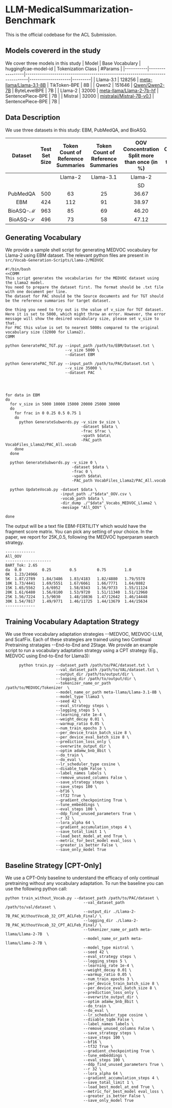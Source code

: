 # LLM-MedicalSummarization-Benchmark

This is the official codebase for the ACL Submission.

## Models covererd in the study
We cover three models in this study
| Model     | Base Vocabulary | huggingfcae-model-id                                                          | Tokenization Class | #Params |
|-----------|-----------------|-------------------------------------------------------------------------------|--------------------|---------|
| Llama-3.1 | 128256          | [meta-llama/Llama-3.1-8B](https://huggingface.co/meta-llama/Llama-3.1-8B)     | TikToken-BPE       | 8B      |
| Qwen2     | 151646          | [Qwen/Qwen2-7B](https://huggingface.co/Qwen/Qwen2-7B)                         | ByteLevelBPE       | 7B      |
| Llama-2   | 32000           | [meta-llama/Llama-2-7b-hf](https://huggingface.co/meta-llama/Llama-2-7b-hf)   | SentencePiece-BPE  | 7B      |
| Mistral   | 32000           | [mistralai/Mistral-7B-v0.1](https://huggingface.co/mistralai/Mistral-7B-v0.1) | SentencePiece-BPE  | 7B      |



## Data Description

We use three datasets in this study: EBM, PubMedQA, and BioASQ.

| Dataset | Test Set  Size | Token Count of Reference Summaries | Token Count of Reference Summaries | OOV Concentration Split more than once (in \%) | OOV Concentration Split more than once (in \%) | OOV Concentration Split more than once (in \%) | OOV Concentration Split more than once (in \%) | OOV Concentration Split more than thrice (in \%) | OOV Concentration Split more than thrice (in \%) | OOV Concentration Split more than thrice (in \%) | OOV Concentration Split more than thrice (in \%) | Unigram Novelty (in \%) |
|:---:|:---:|:---:|:---:|:---:|:---:|:---:|:---:|:---:|:---:|:---:|:---:|:---:|
|  |  | Llama-2 | Llama-3.1 | Llama-2 | Llama-2 | Llama-3.1 | Llama-3.1 | Llama-2 | Llama-2 | Llama-3.1 | Llama-3.1 |  |
|  |  |  |  | SD | RS | SD | RS | SD | RS | SD | RS |  |
| PubMedQA | 500 | 63 | 25 | 36.67 | 38.00 | 43.68 | 45.65 | 4.91 | 4.65 | 2.61 | 2.42 | 41.32 |
| EBM | 424 | 112 | 91 | 38.97 | 40.90 | 45.60 | 46.23 | 6.65 | 7.92 | 3.90 | 5.17 | 47.15 |
| BioASQ-$\mathcal{M}$ | 963 | 85 | 69 | 46.20 | 50.64 | 52.03 | 56.61 | 9.12 | 11.04 | 5.55 | 7.09 | 42.58 |
| BioASQ-$\mathcal{S}$ | 496 | 73 | 58 | 47.12 | 50.00 | 52.00 | 57.15 | 8.70 | 9.10 | 4.76 | 4.55 | 4.11 |

## Generating Vocabulary
We provide a sample shell script for generating MEDVOC vocabulary for Llama-2 using EBM dataset. The relevant python files are present in ```src/Vocab-Generation-Scripts/Llama-2/MEDVOC```

```
#!/bin/bash
<<COMM
This script generates the vocabularies for the MEDVOC dataset using the Llama2 model. 
You need to prepare the dataset first. The format should be .txt file with one document per line.
The dataset for PAC should be the Source documents and for TGT should be the reference summaries for target dataset. 

One thing you need to try out is the value of v_size for TGT dataset. Here it is set to 5000, which might throw an error. However, the error message will show the desired vocabulary size, please set v_size to that.
For PAC this value is set to nearest 5000s compared to the original vocabulary size (32000 for Llama2).
COMM

python GeneratePAC_TGT.py --input_path /path/to/EBM/Dataset.txt \
                          --v_size 5000 \
                          --dataset EBM

python GeneratePAC_TGT.py --input_path /path/to/PAC/Dataset.txt \
                          --v_size 35000 \
                          --dataset PAC




for data in EBM
do
  for v_size in 5000 10000 15000 20000 25000 30000
  do
    for frac in 0 0.25 0.5 0.75 1
    do
      python GenerateSubwords.py -v_size $v_size \
                                 -dataset $data \
                                 -frac $frac \
                                 -vpath $data\
                                 -PAC_path VocabFiles_Llama2/PAC_All.vocab
    done
  done

  python GenerateSubwords.py -v_size 0 \
                             -dataset $data \
                             -frac 0 \
                             -vpath $data\
                             -PAC_path VocabFiles_Llama2/PAC_All.vocab

  python UpdateVocab.py -dataset $data \
                        -input_path ./"$data"_OOV.csv \
                        -vocab_path $data \
                        -dir_dump ./"$data"_Vocabs_MEDVOC_Llama2 \
                        -message "All_OOV" \
                          
done
```
The output will be a text file EBM-FERTILITY which would have the fragment score matrix. You can pick any setting of your choice. In the paper, we report for 25K_0.5, following the MEDVOC hyperparam search strategy.
```
-------------
All_OOV
--------------------
BART_Tok: 2.65
da	0.0     	0.25    	0.5     	0.75    	1.0	
0K	1.23/24966	
5K	1.87/2789	1.84/3486	1.83/4183	1.82/4880	1.79/5578	
10K	1.73/4441	1.69/5551	1.67/6661	1.66/7771	1.64/8882	
15K	1.65/5562	1.6/6952	1.58/8343	1.56/9733	1.55/11124	
20K	1.61/6480	1.56/8100	1.53/9720	1.51/11340	1.51/12960	
25K	1.56/7224	1.5/9030	1.48/10836	1.47/12642	1.46/14448	
30K	1.54/7817	1.49/9771	1.46/11725	1.44/13679	1.44/15634	
-------------
```

## Training Vocabulary Adaptation Strategy

We use three vocabulary adaptation strategies --MEDVOC, MEDVOC-LLM, and ScafFix. Each of these strategies are trained using two Continual Pretraining stratagies --End-to-End and 2Stage. We provide an example script to run a vocabulary adaptation strategy using a CPT strategy (Eg., MEDVOC using End-to-End for Llama3): 

```
      python train.py --dataset_path /path/to/PAC/dataset.txt \
                      --val_dataset_path /path/to/VAL/dataset.txt \
                      --output_dir /path/to/output/dir \
                      --logging_dir /path/to/output/dir \
                      --tokenizer_name_or_path /path/to/MEDVOC/Tokenizer  \
                      --model_name_or_path meta-llama/Llama-3.1-8B \
                      --model_type llama3 \
                      --seed 42 \
                      --eval_strategy steps \
                      --logging_steps 5 \
                      --learning_rate 1e-4 \
                      --weight_decay 0.01 \
                      --warmup_ratio 0.05 \
                      --num_train_epochs 3 \
                      --per_device_train_batch_size 8 \
                      --per_device_eval_batch_size 8 \
                      --prediction_loss_only \
                      --overwrite_output_dir \
                      --optim adamw_bnb_8bit \
                      --do_train \
                      --do_eval \
                      --lr_scheduler_type cosine \
                      --disable_tqdm False \
                      --label_names labels \
                      --remove_unused_columns False \
                      --save_strategy steps \
                      --save_steps 100 \
                      --bf16 \
                      --tf32 True \
                      --gradient_checkpointing True \
                      --tune_embeddings \
                      --eval_steps 100 \
                      --ddp_find_unused_parameters True \
                      --r 32 \
                      --lora_alpha 64 \
                      --gradient_accumulation_steps 4 \
                      --save_total_limit 1 \
                      --load_best_model_at_end True \
                      --metric_for_best_model eval_loss \
                      --greater_is_better False \
                      --save_only_model True

```

## Baseline Strategy [CPT-Only]
We use a CPT-Only baseline to understand the efficacy of only continual pretraining without any vocabulary adaptation. To run the baseline you can use the following python call:

```
python train_without_Vocab.py --dataset_path /path/to/PAC/dataset \
                                  --val_dataset_path /path/to/val/dataset \
                                  --output_dir ./Llama-2-7B_PAC_WithoutVocab_32_CPT_ACLFeb_Final/ \
                                  --logging_dir ./Llama-2-7B_PAC_WithoutVocab_32_CPT_ACLFeb_Final/ \
                                  --tokenizer_name_or_path meta-llama/Llama-2-7B  \
                                  --model_name_or_path meta-llama/Llama-2-7B \
                                  --model_type mistral \
                                  --seed 42 \
                                  --eval_strategy steps \
                                  --logging_steps 5 \
                                  --learning_rate 1e-4 \
                                  --weight_decay 0.01 \
                                  --warmup_ratio 0.05 \
                                  --num_train_epochs 3 \
                                  --per_device_train_batch_size 8 \
                                  --per_device_eval_batch_size 8 \
                                  --prediction_loss_only \
                                  --overwrite_output_dir \
                                  --optim adamw_bnb_8bit \
                                  --do_train \
                                  --do_eval \
                                  --lr_scheduler_type cosine \
                                  --disable_tqdm False \
                                  --label_names labels \
                                  --remove_unused_columns False \
                                  --save_strategy steps \
                                  --save_steps 100 \
                                  --bf16 \
                                  --tf32 True \
                                  --gradient_checkpointing True \
                                  --tune_embeddings \
                                  --eval_steps 100 \
                                  --ddp_find_unused_parameters True \
                                  --r 32 \
                                  --lora_alpha 64 \
                                  --gradient_accumulation_steps 4 \
                                  --save_total_limit 1 \
                                  --load_best_model_at_end True \
                                  --metric_for_best_model eval_loss \
                                  --greater_is_better False \
                                  --save_only_model True

```

